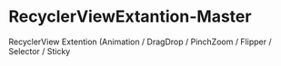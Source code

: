# RecyclerViewExtantion-Master
RecyclerView Extention (Animation / DragDrop / PinchZoom / Flipper / Selector / Sticky
